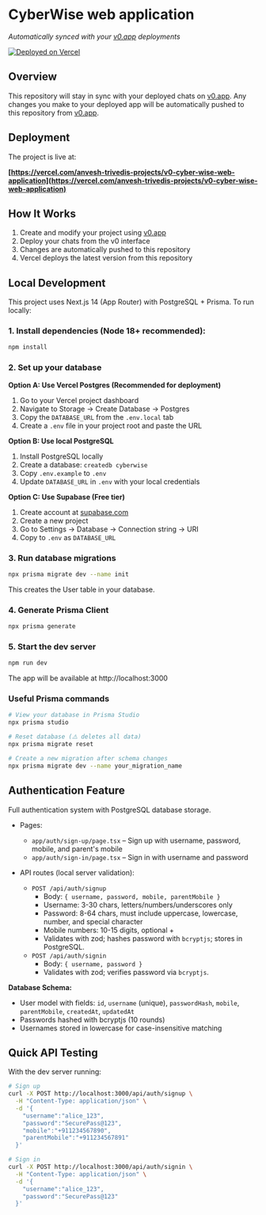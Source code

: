 # CyberWise web application

*Automatically synced with your [v0.app](https://v0.app) deployments*

[![Deployed on Vercel](https://img.shields.io/badge/Deployed%20on-Vercel-black?style=for-the-badge&logo=vercel)](https://vercel.com/anvesh-trivedis-projects/v0-cyber-wise-web-application)


## Overview

This repository will stay in sync with your deployed chats on [v0.app](https://v0.app).
Any changes you make to your deployed app will be automatically pushed to this repository from [v0.app](https://v0.app).

## Deployment

The project is live at:

**[https://vercel.com/anvesh-trivedis-projects/v0-cyber-wise-web-application](https://vercel.com/anvesh-trivedis-projects/v0-cyber-wise-web-application)**

## How It Works

1. Create and modify your project using [v0.app](https://v0.app)
2. Deploy your chats from the v0 interface
3. Changes are automatically pushed to this repository
4. Vercel deploys the latest version from this repository

## Local Development

This project uses Next.js 14 (App Router) with PostgreSQL + Prisma. To run locally:

### 1. Install dependencies (Node 18+ recommended):

```bash
npm install
```

### 2. Set up your database

**Option A: Use Vercel Postgres (Recommended for deployment)**
1. Go to your Vercel project dashboard
2. Navigate to Storage → Create Database → Postgres
3. Copy the `DATABASE_URL` from the `.env.local` tab
4. Create a `.env` file in your project root and paste the URL

**Option B: Use local PostgreSQL**
1. Install PostgreSQL locally
2. Create a database: `createdb cyberwise`
3. Copy `.env.example` to `.env`
4. Update `DATABASE_URL` in `.env` with your local credentials

**Option C: Use Supabase (Free tier)**
1. Create account at [supabase.com](https://supabase.com)
2. Create a new project
3. Go to Settings → Database → Connection string → URI
4. Copy to `.env` as `DATABASE_URL`

### 3. Run database migrations

```bash
npx prisma migrate dev --name init
```

This creates the User table in your database.

### 4. Generate Prisma Client

```bash
npx prisma generate
```

### 5. Start the dev server

```bash
npm run dev
```

The app will be available at http://localhost:3000

### Useful Prisma commands

```bash
# View your database in Prisma Studio
npx prisma studio

# Reset database (⚠️ deletes all data)
npx prisma migrate reset

# Create a new migration after schema changes
npx prisma migrate dev --name your_migration_name
```

## Authentication Feature

Full authentication system with PostgreSQL database storage.

- Pages:
  - `app/auth/sign-up/page.tsx` – Sign up with username, password, mobile, and parent's mobile
  - `app/auth/sign-in/page.tsx` – Sign in with username and password

- API routes (local server validation):
  - `POST /api/auth/signup`
    - Body: `{ username, password, mobile, parentMobile }`
    - Username: 3-30 chars, letters/numbers/underscores only
    - Password: 8-64 chars, must include uppercase, lowercase, number, and special character
    - Mobile numbers: 10-15 digits, optional +
    - Validates with zod; hashes password with `bcryptjs`; stores in PostgreSQL.
  - `POST /api/auth/signin`
    - Body: `{ username, password }`
    - Validates with zod; verifies password via `bcryptjs`.

**Database Schema:**
- User model with fields: `id`, `username` (unique), `passwordHash`, `mobile`, `parentMobile`, `createdAt`, `updatedAt`
- Passwords hashed with bcryptjs (10 rounds)
- Usernames stored in lowercase for case-insensitive matching

## Quick API Testing

With the dev server running:

```bash
# Sign up
curl -X POST http://localhost:3000/api/auth/signup \
  -H "Content-Type: application/json" \
  -d '{
    "username":"alice_123",
    "password":"SecurePass@123",
    "mobile":"+911234567890",
    "parentMobile":"+911234567891"
  }'

# Sign in
curl -X POST http://localhost:3000/api/auth/signin \
  -H "Content-Type: application/json" \
  -d '{
    "username":"alice_123",
    "password":"SecurePass@123"
  }'
```

